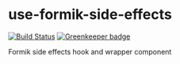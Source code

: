 # use-formik-side-effects

[![Build Status](https://travis-ci.org/mauricedb/use-formik-side-effects.svg?branch=master)](https://travis-ci.org/mauricedb/use-formik-side-effects) [![Greenkeeper badge](https://badges.greenkeeper.io/mauricedb/use-formik-side-effects.svg)](https://greenkeeper.io/)

Formik side effects hook and wrapper component
